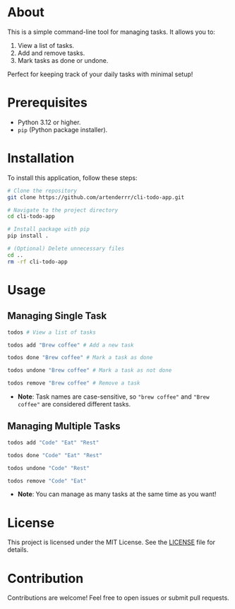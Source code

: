 # About
This is a simple command-line tool for managing tasks. It allows you to:

1. View a list of tasks.
2. Add and remove tasks.
3. Mark tasks as done or undone.

Perfect for keeping track of your daily tasks with minimal setup!

# Prerequisites
- Python 3.12 or higher.
- `pip` (Python package installer).

# Installation
To install this application, follow these steps:
```bash
# Clone the repository
git clone https://github.com/artenderrr/cli-todo-app.git

# Navigate to the project directory
cd cli-todo-app

# Install package with pip
pip install .

# (Optional) Delete unnecessary files
cd ..
rm -rf cli-todo-app
```

# Usage

## Managing Single Task
```bash
todos # View a list of tasks

todos add "Brew coffee" # Add a new task

todos done "Brew coffee" # Mark a task as done

todos undone "Brew coffee" # Mark a task as not done

todos remove "Brew coffee" # Remove a task
```
* **Note**: Task names are case-sensitive, so `"brew coffee"` and `"Brew coffee"` are considered different tasks.

## Managing Multiple Tasks
```bash
todos add "Code" "Eat" "Rest"

todos done "Code" "Eat" "Rest"

todos undone "Code" "Rest"

todos remove "Code" "Eat"
```
* **Note**: You can manage as many tasks at the same time as you want!

# License
This project is licensed under the MIT License. See the [LICENSE](LICENSE) file for details.

# Contribution
Contributions are welcome! Feel free to open issues or submit pull requests.